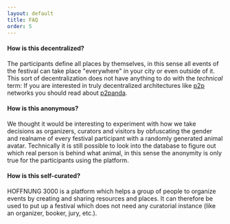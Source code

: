 ```yaml
---
layout: default
title: FAQ
order: 5
---
```


#### How is this decentralized?

The participants define all places by themselves, in this sense all events of the festival can take place "everywhere" in your city or even outside of it. This sort of decentralization does not have anything to do with the *technical* term: If you are interested in truly decentralized architectures like [p2p](https://en.wikipedia.org/wiki/Peer-to-peer) networks you should read about [p2panda](https://github.com/adzialocha/p2panda-specification).

#### How is this anonymous?

We thought it would be interesting to experiment with how we take decisions as organizers, curators and visitors by obfuscating the gender and realname of every festival participant with a randomly generated animal avatar. Technically it is still possible to look into the database to figure out which real person is behind what animal, in this sense the anonymity is only true for the participants using the platform.

#### How is this self-curated?

HOFFNUNG 3000 is a platform which helps a group of people to organize events by creating and sharing resources and places. It can therefore be used to put up a festival which does not need any curatorial instance (like an organizer, booker, jury, etc.).
